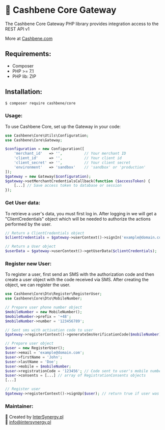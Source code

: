 # 🌊 Cashbene Core Gateway  

The Cashbene Core Gateway PHP library provides integration access to the REST API v1

More at [Cashbene.com]

## Requirements:
* Composer
* PHP >= 7.1
* PHP lib: ZIP


## Installation:
```sh
$ composer require cashbene/core
```

### Usage:
To use Cashbene Core, set up the Gateway in your code:
```php
use Cashbene\Core\Utils\Configuration;
use Cashbene\Core\Gateway;

$configuration = new Configuration([
	'merchant_id'   => '',          // Your merchant ID
	'client_id'     => '',          // Your client id
	'client_secret' => '',          // Your client secret
	'environment'   => 'sandbox'    // 'sandbox' or 'production'
]);
$gateway = new Gateway($configuration);
$gateway->setMerchantCredentialsCallback(function ($accessToken) {
    [...] // Save access token to database or session
});
```

### Get User data:
To retrieve a user's data, you must first log in. After logging in we will get a "ClientCredentials" object which will be needed to authorize the actions performed by the user.

```php
// Return a ClientCredentials object
$clientCredentials = $gateway->userContext()->signIn('example@domain.com', 0000); // Sign in user with email and pin

// Return a User object
$userData = $gateway->userContext()->getUserData($clientCredentials);
```

### Register new User:
To register a user, first send an SMS with the authorization code and then create a user object with the code received via SMS. After creating the object, we can register the user.

```php
use Cashbene\Core\Dto\Register\RegisterUser;
use Cashbene\Core\Dto\MobileNumber;

// Prepare user phone number object
$mobileNumber = new MobileNumber();
$mobileNumber->prefix = '+48';
$mobileNumber->number = '123456789';

// Sent sms with activation code to user
$gateway->registerContext()->generateSmsVerificationCode($mobileNumber); // return true if user was registered successfully or Exception if not

// Prepare user object
$user = new RegisterUser();
$user->email = 'example@domain.com';
$user->firstName = 'John';
$user->lastName = 'Doe';
$user->mobile = $mobileNumber;
$user->registrationCode = '123456'; // Code sent to user's mobile number
$user->consents = [...] // array of RegistrationConsents objects
[...]

// Register user
$gateway->registerContext()->signUp($user); // return true if user was registered successfully or Exception if not
```

### Maintainer:
🔨 Created by [InterSynergy.pl] \
📧 info@intersynergy.pl

[InterSynergy.pl]: <https://www.intersynergy.pl>
[Cashbene.com]: <https://cashbene.com/>
